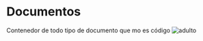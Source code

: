 # Documentos
Contenedor de todo tipo de documento que mo es código
![adulto](https://raw.githubusercontent.com/JavierMauricio/Documentos/blob/main/nutricion/images/adulto.png)
